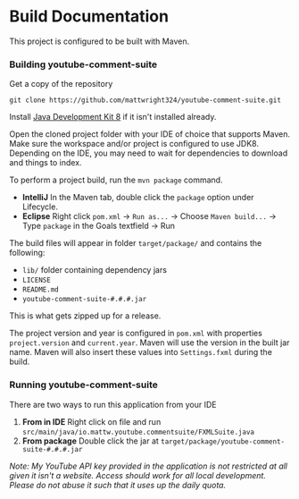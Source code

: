 Build Documentation
=

This project is configured to be built with Maven.

### Building youtube-comment-suite

Get a copy of the repository

```
git clone https://github.com/mattwright324/youtube-comment-suite.git
```

Install [Java Development Kit 8](https://www.oracle.com/java/technologies/javase/javase-jdk8-downloads.html)
if it isn't installed already.

Open the cloned project folder with your IDE of choice that supports Maven. 
Make sure the workspace and/or project is configured to use JDK8. 
Depending on the IDE, you may need to wait for dependencies to download and things to index.

To perform a project build, run the `mvn package` command. 

- **IntelliJ** In the Maven tab, double click the `package` option under Lifecycle.
- **Eclipse** Right click `pom.xml` -> `Run as...` -> Choose `Maven build...` -> Type `package` in the Goals textfield -> Run

The build files will appear in folder `target/package/` and contains the following:

- `lib/` folder containing dependency jars
- `LICENSE`
- `README.md`
- `youtube-comment-suite-#.#.#.jar`

This is what gets zipped up for a release.

The project version and year is configured in `pom.xml` with properties `project.version` and `current.year`.
Maven will use the version in the built jar name. 
Maven will also insert these values into `Settings.fxml` during the build.

### Running youtube-comment-suite

There are two ways to run this application from your IDE

1. **From in IDE** Right click on file and run `src/main/java/io.mattw.youtube.commentsuite/FXMLSuite.java`
2. **From package** Double click the jar at `target/package/youtube-comment-suite-#.#.#.jar` 

*Note: My YouTube API key provided in the application is not restricted at all given it isn't a website.
Access should work for all local development. Please do not abuse it such that it uses up the daily quota.*
